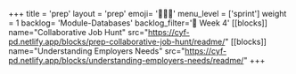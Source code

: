 +++
title = 'prep'
layout = 'prep'
emoji= '🧑🏾‍💻'
menu_level = ['sprint']
weight = 1
backlog= 'Module-Databases'
backlog_filter='📅 Week 4'
[[blocks]]
name="Collaborative Job Hunt"
src="https://cyf-pd.netlify.app/blocks/prep-collaborative-job-hunt/readme/"
[[blocks]]
name="Understanding Employers Needs"
src="https://cyf-pd.netlify.app/blocks/understanding-employers-needs/readme/"
+++
